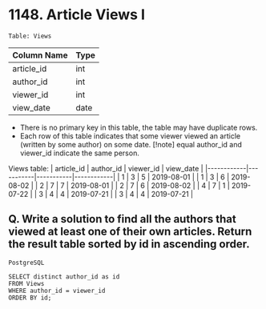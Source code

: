 # 1148. Article Views I

`Table: Views`

| Column Name   | Type    |
|---------------|---------|
| article_id    | int     |
| author_id     | int     |
| viewer_id     | int     |
| view_date     | date    |

* There is no primary key in this table, the table may have duplicate rows.
* Each row of this table indicates that some viewer viewed an article (written by some author) on some date. 
  [!note] equal author_id and viewer_id indicate the same person.
 

Views table:
| article_id | author_id | viewer_id | view_date  |
|------------|-----------|-----------|------------|
| 1          | 3         | 5         | 2019-08-01 |
| 1          | 3         | 6         | 2019-08-02 |
| 2          | 7         | 7         | 2019-08-01 |
| 2          | 7         | 6         | 2019-08-02 |
| 4          | 7         | 1         | 2019-07-22 |
| 3          | 4         | 4         | 2019-07-21 |
| 3          | 4         | 4         | 2019-07-21 |

## Q. Write a solution to find all the authors that viewed at least one of their own articles. Return the result table sorted by id in ascending order.

`PostgreSQL`
```
SELECT distinct author_id as id
FROM Views
WHERE author_id = viewer_id
ORDER BY id;
```
